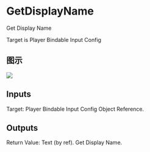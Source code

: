 # GetDisplayName

Get Display Name

Target is Player Bindable Input Config

## 图示

![]($-20221218-19285284.png)

## Inputs

Target: Player Bindable Input Config Object Reference.  

## Outputs

Return Value: Text (by ref). Get Display Name.

